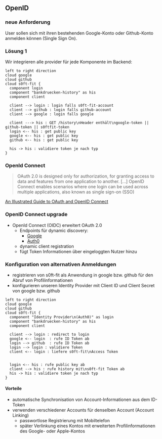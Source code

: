 <!--s-->
## OpenID

<!--v-->
### neue Anforderung

User sollen sich mit ihren bestehenden Google-Konto oder Github-Konto anmelden können (Single Sign On).

<!--v-->
### Lösung 1

Wir integrieren alle provider für jede Komponente im Backend:

```puml
left to right direction
cloud google
cloud github
cloud s0ft-fit {
  component login
  component "bankdruecken-history" as his
  component client

  client --> login : login falls s0ft-fit-account
  client --> github : login falls github-account
  client --> google : login falls google

  client ---> his : GET /history\nHeader enthält\ngoogle-token || github-token || s0ftfit-token
  login <-- his : get public key
  google <-- his : get public key
  github <-- his : get public key

  his -> his : validiere token je nach typ
}
```

<!--v-->
### OpenId Connect

> OAuth 2.0 is designed only for authorization, for granting access to data and features from one application to another. [...] OpenID Connect enables scenarios where one login can be used across multiple applications, also known as single sign-on (SSO)

[An Illustrated Guide to OAuth and OpenID Connect](https://developer.okta.com/blog/2019/10/21/illustrated-guide-to-oauth-and-oidc)

<!--v-->
### OpenID Connect upgrade

* OpenId Connect (OIDC) erweitert OAuth 2.0
  * Endpoints für dynamic discovery:
    * [Google](https://accounts.google.com/.well-known/openid-configuration)
    * [Auth0](https://s0ft-fit.eu.auth0.com/.well-known/openid-configuration)
  * dynamic client registration
  * fügt Token Informationen über eingeloggten Nutzer hinzu

<!--v-->
### Konfiguration von alternativen Anmeldungen

* registrieren von s0ft-fit als Anwendung in google bzw. github für den Abruf von Profilinformationen
* konfigurieren unseren Identity Provider mit Client ID und Client Secret von google bzw. github

```puml
left to right direction
cloud google
cloud github
cloud s0ft-fit {
  component "Identity Provider\n(Auth0)" as login
  component "bankdruecken-history" as his
  component client

  client --> login : redirect to login
  google <-- login  : rufe ID Token ab
  login --> github  : rufe ID Token ab
  login --> login : validiere Token
  client <-- login : liefere s0ft-fit\nAccess Token


  login <-- his : rufe public key ab
  client --> his : rufe history mit\ns0ft-fit Token ab
  his -> his : validiere token je nach typ
}
```

<!--v-->
#### Vorteile

* automatische Synchronisation von Account-Informationen aus dem ID-Token
* verwenden verschiedener Accounts für denselben Account (Account Linking)
  * passwortlose Registrierung mit Mobiltelefon
  * später Verlinkung eines Kontos mit erweiterten Profilinformationen des Google- oder Apple-Kontos
